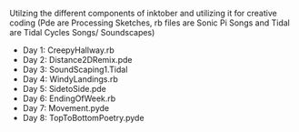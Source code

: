 Utilzing the different components of inktober and utilizing it for creative coding (Pde are Processing Sketches, rb files are Sonic Pi Songs and Tidal are Tidal Cycles Songs/ Soundscapes)


+ Day 1: CreepyHallway.rb	
+ Day 2: Distance2DRemix.pde
+ Day 3: SoundScaping1.Tidal
+ Day 4: WindyLandings.rb
+ Day 5: SidetoSide.pde
+ Day 6: EndingOfWeek.rb
+ Day 7: Movement.pyde
+ Day 8: TopToBottomPoetry.pyde
